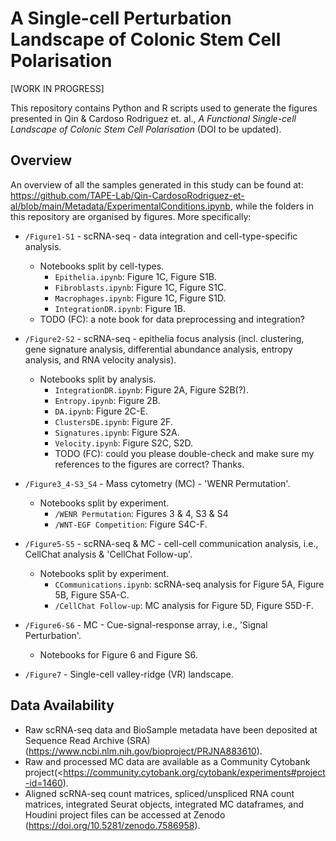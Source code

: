 # A Single-cell Perturbation Landscape of Colonic Stem Cell Polarisation

[WORK IN PROGRESS]

This repository contains Python and R scripts used to generate the figures presented in Qin & Cardoso Rodriguez et. al., _A Functional Single-cell Landscape of Colonic Stem Cell Polarisation_ (DOI to be updated).

## Overview

An overview of all the samples generated in this study can be found at: <https://github.com/TAPE-Lab/Qin-CardosoRodriguez-et-al/blob/main/Metadata/ExperimentalConditions.ipynb>, while the folders in this repository are organised by figures. More specifically:

- `/Figure1-S1` - scRNA-seq - data integration and cell-type-specific analysis.

  - Notebooks split by cell-types.
    - `Epithelia.ipynb`: Figure 1C, Figure S1B.
    - `Fibroblasts.ipynb`: Figure 1C, Figure S1C.
    - `Macrophages.ipynb`: Figure 1C, Figure S1D.
    - `IntegrationDR.ipynb`: Figure 1B.
  - TODO (FC): a note book for data preprocessing and integration?

- `/Figure2-S2` - scRNA-seq - epithelia focus analysis (incl. clustering, gene signature analysis, differential abundance analysis, entropy analysis, and RNA velocity analysis).

  - Notebooks split by analysis.
    - `IntegrationDR.ipynb`: Figure 2A, Figure S2B(?).
    - `Entropy.ipynb`: Figure 2B.
    - `DA.ipynb`: Figure 2C-E.
    - `ClustersDE.ipynb`: Figure 2F.
    - `Signatures.ipynb`: Figure S2A.
    - `Velocity.ipynb`: Figure S2C, S2D.
    - TODO (FC): could you please double-check and make sure my references to the figures are correct? Thanks.

- `/Figure3_4-S3_S4` - Mass cytometry (MC) - 'WENR Permutation'.

  - Notebooks split by experiment.
    - `/WENR Permutation`: Figures 3 & 4, S3 & S4
    - `/WNT-EGF Competition`: Figure S4C-F.

- `/Figure5-S5` - scRNA-seq & MC - cell-cell communication analysis, i.e., CellChat analysis & 'CellChat Follow-up'.

  - Notebooks split by experiment.
    - `CCommunications.ipynb`: scRNA-seq analysis for Figure 5A, Figure 5B, Figure S5A-C.
    - `/CellChat Follow-up`: MC analysis for Figure 5D, Figure S5D-F.

- `/Figure6-S6` - MC - Cue-signal-response array, i.e., 'Signal Perturbation'.

  - Notebooks for Figure 6 and Figure S6.

- `/Figure7` - Single-cell valley-ridge (VR) landscape.

## Data Availability

- Raw scRNA-seq data and BioSample metadata have been deposited at Sequence Read Archive (SRA) (<https://www.ncbi.nlm.nih.gov/bioproject/PRJNA883610>).
- Raw and processed MC data are available as a Community Cytobank project(<<https://community.cytobank.org/cytobank/experiments#project-id=1460>).
- Aligned scRNA-seq count matrices, spliced/unspliced RNA count matrices, integrated Seurat objects, integrated MC dataframes, and
  Houdini project files can be accessed at Zenodo (<https://doi.org/10.5281/zenodo.7586958>).
